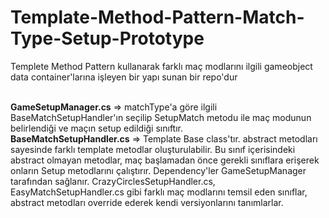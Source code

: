 # Template-Method-Pattern-Match-Type-Setup-Prototype
Templete Method Pattern kullanarak farklı maç modlarını ilgili gameobject data container'larına işleyen bir yapı sunan bir repo'dur<br><br>

<b>GameSetupManager.cs</b> => matchType'a göre ilgili BaseMatchSetupHandler'ın seçilip SetupMatch metodu ile maç modunun belirlendiği ve maçın setup edildiği sınıftır. <br>
<b>BaseMatchSetupHandler.cs</b> => Template Base class'tır. abstract metodları sayesinde farklı template metodlar oluşturulabilir. Bu sınıf içerisindeki abstract olmayan metodlar, maç başlamadan önce gerekli sınıflara erişerek onların Setup metodlarını çalıştırır. Dependency'ler GameSetupManager tarafından sağlanır. CrazyCirclesSetupHandler.cs, EasyMatchSetupHandler.cs gibi farklı maç modlarını temsil eden sınıflar, abstract metodları override ederek kendi versiyonlarını tanımlarlar.
